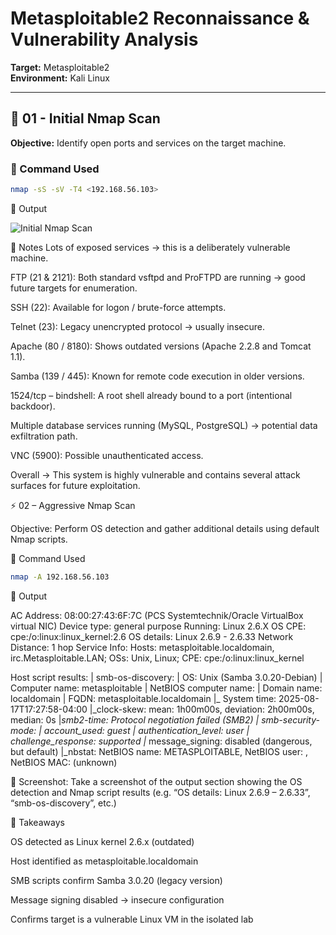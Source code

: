 # Metasploitable2 Reconnaissance & Vulnerability Analysis
**Target:** Metasploitable2  
**Environment:** Kali Linux

---

## 📍 01 - Initial Nmap Scan
**Objective:** Identify open ports and services on the target machine.

### 🔧 Command Used
```bash
nmap -sS -sV -T4 <192.168.56.103>
```

🧾 Output

![Initial Nmap Scan](../screenshots/nmap-initial-scan.png)

📝 Notes
Lots of exposed services → this is a deliberately vulnerable machine.

FTP (21 & 2121): Both standard vsftpd and ProFTPD are running → good future targets for enumeration.

SSH (22): Available for logon / brute-force attempts.

Telnet (23): Legacy unencrypted protocol → usually insecure.

Apache (80 / 8180): Shows outdated versions (Apache 2.2.8 and Tomcat 1.1).

Samba (139 / 445): Known for remote code execution in older versions.

1524/tcp – bindshell: A root shell already bound to a port (intentional backdoor).

Multiple database services running (MySQL, PostgreSQL) → potential data exfiltration path.

VNC (5900): Possible unauthenticated access.

Overall → This system is highly vulnerable and contains several attack surfaces for future exploitation.

⚡ 02 – Aggressive Nmap Scan

Objective: Perform OS detection and gather additional details using default Nmap scripts.

🔧 Command Used
```bash
nmap -A 192.168.56.103
```
🧾 Output

AC Address: 08:00:27:43:6F:7C (PCS Systemtechnik/Oracle VirtualBox virtual NIC)
Device type: general purpose
Running: Linux 2.6.X
OS CPE: cpe:/o:linux:linux_kernel:2.6
OS details: Linux 2.6.9 - 2.6.33
Network Distance: 1 hop
Service Info: Hosts:  metasploitable.localdomain, irc.Metasploitable.LAN; OSs: Unix, Linux; CPE: cpe:/o:linux:linux_kernel

Host script results:
| smb-os-discovery: 
|   OS: Unix (Samba 3.0.20-Debian)
|   Computer name: metasploitable
|   NetBIOS computer name: 
|   Domain name: localdomain
|   FQDN: metasploitable.localdomain
|_  System time: 2025-08-17T17:27:58-04:00
|_clock-skew: mean: 1h00m00s, deviation: 2h00m00s, median: 0s
|_smb2-time: Protocol negotiation failed (SMB2)
| smb-security-mode: 
|   account_used: guest
|   authentication_level: user
|   challenge_response: supported
|_  message_signing: disabled (dangerous, but default)
|_nbstat: NetBIOS name: METASPLOITABLE, NetBIOS user: <unknown>, NetBIOS MAC: <unknown> (unknown)


📸 Screenshot: Take a screenshot of the output section showing the OS detection and Nmap script results (e.g. “OS details: Linux 2.6.9 – 2.6.33”, “smb-os-discovery”, etc.)

📝 Takeaways

OS detected as Linux kernel 2.6.x (outdated)

Host identified as metasploitable.localdomain

SMB scripts confirm Samba 3.0.20 (legacy version)

Message signing disabled → insecure configuration

Confirms target is a vulnerable Linux VM in the isolated lab
